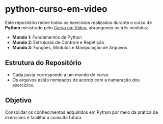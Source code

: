 # python-curso-em-video

Este repositório reúne todos os exercícios realizados durante o curso de **Python** ministrado pelo [Curso em Vídeo](https://www.youtube.com/c/CursoemVideo), abrangendo os três módulos:

- **Mundo 1**: Fundamentos de Python  
- **Mundo 2**: Estruturas de Controle e Repetição  
- **Mundo 3**: Funções, Módulos e Manipulação de Arquivos  

## Estrutura do Repositório

- Cada pasta corresponde a um mundo do curso.  
- Os arquivos estão nomeados de acordo com a numeração dos exercícios.  

## Objetivo

Consolidar os conhecimentos adquiridos em Python por meio da prática de exercícios e facilitar a consulta futura.  
